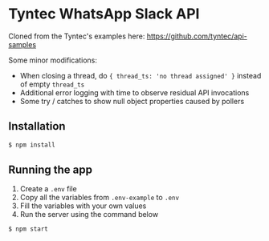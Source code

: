 # Tyntec WhatsApp Slack API

Cloned from the Tyntec's examples here: https://github.com/tyntec/api-samples

Some minor modifications:

- When closing a thread, do  `{ thread_ts: 'no thread assigned' }` instead of empty `thread_ts`
- Additional error logging with time to observe residual API invocations
- Some try / catches to show null object properties caused by pollers

## Installation

```bash
$ npm install
```

## Running the app

1. Create a `.env` file
2. Copy all the variables from `.env-example` to `.env`
3. Fill the variables with your own values
4. Run the server using the command below

```bash
$ npm start
```

